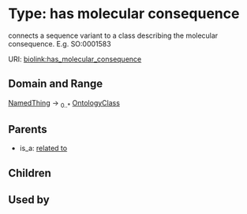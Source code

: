 
# Type: has molecular consequence


connects a sequence variant to a class describing the molecular consequence. E.g.  SO:0001583

URI: [biolink:has_molecular_consequence](https://w3id.org/biolink/vocab/has_molecular_consequence)


## Domain and Range

[NamedThing](NamedThing.md) ->  <sub>0..*</sub> [OntologyClass](OntologyClass.md)

## Parents

 *  is_a: [related to](related_to.md)

## Children


## Used by

